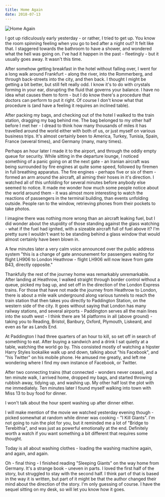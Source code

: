 ```yaml
---
title: Home Again
date: 2018-07-13
---
```


![Home Again](https://source.unsplash.com/jpkvklXwt98/1600x900)

I got up ridiculously early yesterday - or rather, I tried to get up. You know the room spinning feeling when you go to bed after a night out? It felt like that. I staggered towards the bathroom to have a shower, and wondered what the hell was going on. I've had it happen in the past - fleetingly - but it usually goes away. It wasn't this time.

After somehow getting breakfast in the hotel without falling over, I went for a long walk around Frankfurt - along the river, into the Rommerberg, and through back-streets into the city, and then back. I thought I might be getting a bit better, but still felt really odd. I know it's to do with crystals forming in your ear, disrupting the fluid that governs your balance. I have no idea what causes them to form - but I do know there's a procedure that doctors can perform to put it right. Of course I don't know what that procedure is (and have a feeling it requires an inclined table).

After packing my bags, and checking out of the hotel I walked to the train station, dragging my bag behind me. The bag belonged to my other half before I met her - I dread to think how many thousands of miles it has travelled around the world either with both of us, or just myself on various business trips. It's almost certainly been to America, Turkey, Tunisia, Spain, France (several times), and Germany (many, many times).

Perhaps an hour later I made it to the airport, and through the oddly empty queue for security. While sitting in the departure lounge, I noticed something of a panic going on at the next gate - an Iranian aircraft was being surrounded by fire engines at quite some speed, followed by firemen in full breathing apparatus. The fire engines - perhaps five or six of them - formed an arm around the aircraft, all aiming their hoses in it's direction. I watched all of this unfolding for several minutes before anybody else seemed to notice. It made me wonder how much some people notice about the world around them - it was almost more interesting to watch the reactions of passengers in the terminal building, than events unfolding outside. People ran to the window, retrieving phones from their pockets to take photos.

I imagine there was nothing more wrong than an aircraft leaking fuel, but I did wonder about the stupidity of those standing against the glass watching - what if the fuel had ignited, with a sizeable aircraft full of fuel above it? I'm pretty sure I wouldn't want to be standing behind a glass window that would almost certainly have been blown in.

A few minutes later a very calm voice announced over the public address system "this is a change of gate announement for passengers waiting for flight LH906 to London Heathrow - flight LH906 will now leave from gate B43, directly opposite."

Thankfully the rest of the journey home was remarkably unremarkable. After landing at Heathrow, I walked straight through border control without a queue, picked my bag up, and set off in the direction of the London Express trains. For those that have not made the journey from Heathrow to London, there is about a mile walk underground along various tunnels to reach the train station that then takes you directly to Paddington Station, on the western side of the city. It goes without saying that London has many railway stations, and several airports - Paddington serves all the main lines into the south west - I think there are 14 platforms in all (above ground) - taking you to Reading, Bristol, Banbury, Oxford, Plymouth, Liskeard, and even as far as Lands End.

At Paddington I had three quarters of an hour to kill, so set off in search of something to eat. After buying a sandwich and a drink I sat quietly at a table, watching the world go by. This consisted mostly of watching a hipster Harry Styles lookalike walk up and down, talking about "his Facebook", and "his Twitter" on his mobile phone. He amused me greatly, and left me wondering where I find my own instance of Facebook, or Twitter.

After two connecting trains (that connected - wonders never cease), and a ten minute walk, I arrived home, dropped my bags, and started throwing rubbish away, tidying up, and washing up. My other half lost the plot with me immediately. Ten minutes later I found myself walking into town with Miss 13 to buy food for dinner.

I won't talk about the hour spent washing up after dinner either.

I will make mention of the movie we watched yesterday evening though - picked somewhat at random while dinner was cooking - "I Kill Giants". I'm not going to ruin the plot for you, but it reminded me a lot of "Bridge to Terebithia", and was just as powerful emotionally at the end. Definitely worth a watch if you want something a bit different that requires some thought.

Today is all about washing clothes - loading the washing machine again, and again, and again.

Oh - final thing - I finished reading "Sleeping Giants" on the way home from Germany. It's a strange book - uneven in parts. I loved the first half of the story, but struggled to stay with the second half. I think part of that is based in the way it is written, but part of it might be that the author changed their mind about the direction of the story. I'm only guessing of course. I have the sequel sitting on my desk, so will let you know how it goes.